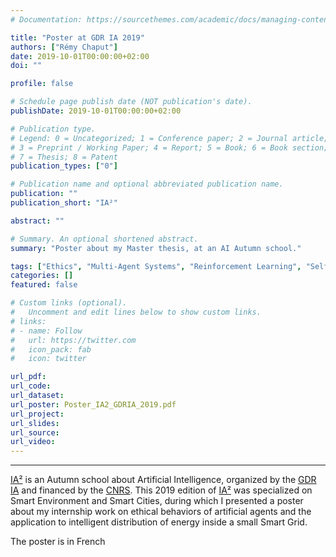 ```yaml
---
# Documentation: https://sourcethemes.com/academic/docs/managing-content/

title: "Poster at GDR IA 2019"
authors: ["Rémy Chaput"]
date: 2019-10-01T00:00:00+02:00
doi: ""

profile: false

# Schedule page publish date (NOT publication's date).
publishDate: 2019-10-01T00:00:00+02:00

# Publication type.
# Legend: 0 = Uncategorized; 1 = Conference paper; 2 = Journal article;
# 3 = Preprint / Working Paper; 4 = Report; 5 = Book; 6 = Book section;
# 7 = Thesis; 8 = Patent
publication_types: ["0"]

# Publication name and optional abbreviated publication name.
publication: ""
publication_short: "IA²"

abstract: ""

# Summary. An optional shortened abstract.
summary: "Poster about my Master thesis, at an AI Autumn school."

tags: ["Ethics", "Multi-Agent Systems", "Reinforcement Learning", "Self-Organizing Maps", "Smart Grids"]
categories: []
featured: false

# Custom links (optional).
#   Uncomment and edit lines below to show custom links.
# links:
# - name: Follow
#   url: https://twitter.com
#   icon_pack: fab
#   icon: twitter

url_pdf:
url_code:
url_dataset:
url_poster: Poster_IA2_GDRIA_2019.pdf
url_project:
url_slides:
url_source:
url_video:
---
```


***

[IA²][1] is an Autumn school about Artificial Intelligence, organized by the [GDR IA][2] and financed by the [CNRS][3]. 
This 2019 edition of [IA²][1] was specialized on Smart Environment and Smart Cities, during which I presented a poster 
about my internship work on ethical behaviors of artificial agents and the application to intelligent distribution of 
energy inside a small Smart Grid.

The poster is in French

[1]: https://ia2.gdria.fr/
[2]: https://gdria.fr/
[3]: https://cnrs.fr/
